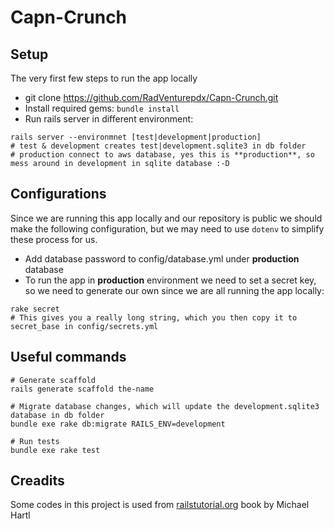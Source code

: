 # Capn-Crunch

## Setup
The very first few steps to run the app locally
- git clone https://github.com/RadVenturepdx/Capn-Crunch.git
- Install required gems: ```bundle install ```
- Run rails server in different environment:
```shell
rails server --environmnet [test|development|production]
# test & development creates test|development.sqlite3 in db folder
# production connect to aws database, yes this is **production**, so mess around in development in sqlite database :-D
```


## Configurations
Since we are running this app locally and our repository is public we should make the following configuration, but we may need to use ```dotenv``` to simplify these process for us.


- Add database password to config/database.yml under **production** database
- To run the app in **production** environment we need to set a secret key, so we need to generate our own since we are all running the app locally:
```
rake secret
# This gives you a really long string, which you then copy it to secret_base in config/secrets.yml
```


## Useful commands
```shell
# Generate scaffold
rails generate scaffold the-name

# Migrate database changes, which will update the development.sqlite3 database in db folder
bundle exe rake db:migrate RAILS_ENV=development

# Run tests
bundle exe rake test
```

## Creadits
Some codes in this project is used from [railstutorial.org](https://www.railstutorial.org/book) book by Michael Hartl
